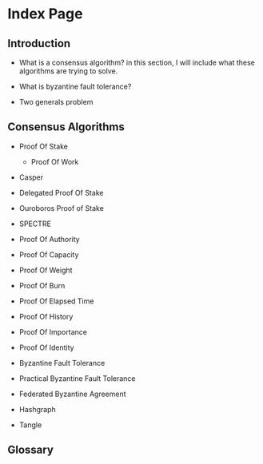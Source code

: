 # Index Page

## Introduction

* What is a consensus algorithm? in this section, I will include what these algorithms are trying to solve.

* What is byzantine fault tolerance?

* Two generals problem

## Consensus Algorithms

* Proof Of Stake

  * Proof Of Work

* Casper

* Delegated Proof Of Stake

* Ouroboros Proof of Stake

* SPECTRE

* Proof Of Authority

* Proof Of Capacity

* Proof Of Weight

* Proof Of Burn

* Proof Of Elapsed Time

* Proof Of History

* Proof Of Importance

* Proof Of Identity

* Byzantine Fault Tolerance

* Practical Byzantine Fault Tolerance

* Federated Byzantine Agreement

* Hashgraph

* Tangle

## Glossary




